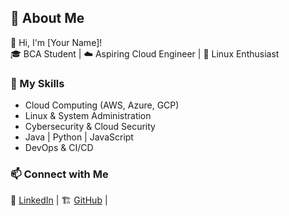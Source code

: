 ## 🚀 About Me
👋 Hi, I'm [Your Name]!  
🎓 BCA Student | ☁️ Aspiring Cloud Engineer | 🐧 Linux Enthusiast  

### 🔹 My Skills  
- Cloud Computing (AWS, Azure, GCP)  
- Linux & System Administration  
- Cybersecurity & Cloud Security  
- Java | Python | JavaScript  
- DevOps & CI/CD  

### 📫 Connect with Me  
🔗 [LinkedIn](https://www.linkedin.com/in/gaurav-gaikwad-link/) | 🏗 [GitHub](https://github.com/gaurav7901/gaurav7901) |   
